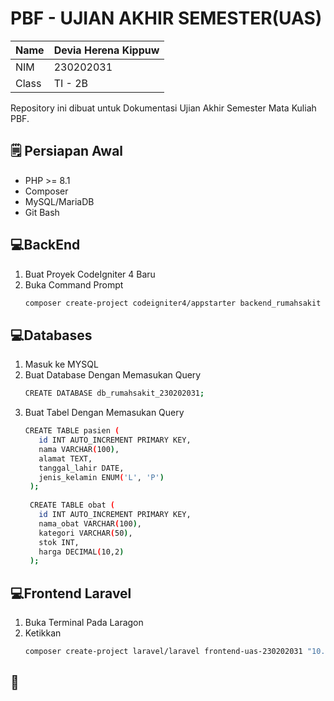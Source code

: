 # PBF - UJIAN AKHIR SEMESTER(UAS) 

| Name  | Devia Herena Kippuw |
|-------|---------------------|
| NIM   | 230202031           |
| Class | TI - 2B             |

Repository ini dibuat untuk Dokumentasi Ujian Akhir Semester Mata Kuliah PBF.

## 🗒️ Persiapan Awal
- PHP >= 8.1
- Composer
- MySQL/MariaDB
- Git Bash

## 💻BackEnd
1. Buat Proyek CodeIgniter 4 Baru
2. Buka Command Prompt
   ```bash
   composer create-project codeigniter4/appstarter backend_rumahsakit
## 💻Databases
1. Masuk ke MYSQL
2. Buat Database Dengan Memasukan Query
   ```bash
   CREATE DATABASE db_rumahsakit_230202031;
3. Buat Tabel Dengan Memasukan Query
   ```bash
   CREATE TABLE pasien (
      id INT AUTO_INCREMENT PRIMARY KEY,
      nama VARCHAR(100),
      alamat TEXT,
      tanggal_lahir DATE,
      jenis_kelamin ENUM('L', 'P')
    );
    
    CREATE TABLE obat (
      id INT AUTO_INCREMENT PRIMARY KEY,
      nama_obat VARCHAR(100),
      kategori VARCHAR(50),
      stok INT,
      harga DECIMAL(10,2)
    );
   
## 💻Frontend Laravel
1. Buka Terminal Pada Laragon
2. Ketikkan
   ```bash
   composer create-project laravel/laravel frontend-uas-230202031 "10.0"
## 📧 

